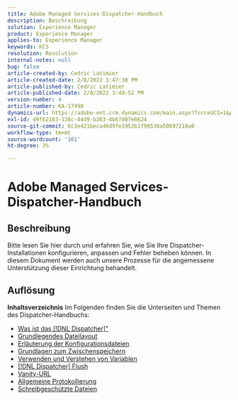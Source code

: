 ```yaml
---
title: Adobe Managed Services-Dispatcher-Handbuch
description: Beschreibung
solution: Experience Manager
product: Experience Manager
applies-to: Experience Manager
keywords: KCS
resolution: Resolution
internal-notes: null
bug: false
article-created-by: Cedric Latimier
article-created-date: 2/8/2022 3:47:30 PM
article-published-by: Cedric Latimier
article-published-date: 2/8/2022 3:49:52 PM
version-number: 4
article-number: KA-17490
dynamics-url: https://adobe-ent.crm.dynamics.com/main.aspx?forceUCI=1&pagetype=entityrecord&etn=knowledgearticle&id=7775b268-f688-ec11-93b0-002248083a1c
exl-id: d9f62183-138c-44d9-b263-4b67907e6624
source-git-commit: 0c3e421beca46d9fe1952b1f98538a50697216a0
workflow-type: tm+mt
source-wordcount: '161'
ht-degree: 3%

---
```


# Adobe Managed Services-Dispatcher-Handbuch

## Beschreibung


Bitte lesen Sie hier durch und erfahren Sie, wie Sie Ihre Dispatcher-Installationen konfigurieren, anpassen und Fehler beheben können. In diesem Dokument werden auch unsere Prozesse für die angemessene Unterstützung dieser Einrichtung behandelt.


## Auflösung

<b>Inhaltsverzeichnis</b>
Im Folgenden finden Sie die Unterseiten und Themen des Dispatcher-Handbuchs:

- [Was ist das [!DNL Dispatcher]&quot;](https://experienceleague.adobe.com/docs/experience-cloud-kcs/kbarticles/KA-17911.html%3Flang%3Den)
- [Grundlegendes Dateilayout](https://experienceleague.adobe.com/docs/experience-cloud-kcs/kbarticles/KA-17502.html%3Flang%3Den)
- [Erläuterung der Konfigurationsdateien](https://experienceleague.adobe.com/docs/experience-cloud-kcs/kbarticles/KA-17477.html%3Flang%3Den)
- [Grundlagen zum Zwischenspeichern](https://experienceleague.adobe.com/docs/experience-cloud-kcs/kbarticles/KA-17912.html%3Flang%3Den)
- [Verwenden und Verstehen von Variablen](https://experienceleague.adobe.com/docs/experience-cloud-kcs/kbarticles/KA-17487.html%3Flang%3Den)
- [[!DNL Dispatcher] Flush](https://experienceleague.adobe.com/docs/experience-cloud-kcs/kbarticles/KA-17493.html%3Flang%3Den)
- [Vanity-URL](https://experienceleague.adobe.com/docs/experience-cloud-kcs/kbarticles/KA-17463.html%3Flang%3Den)
- [Allgemeine Protokollierung](https://experienceleague.adobe.com/docs/experience-cloud-kcs/kbarticles/KA-17914.html%3Flang%3Den)
- [Schreibgeschützte Dateien](https://experienceleague.adobe.com/docs/experience-cloud-kcs/kbarticles/KA-17483.html%3Flang%3Den)
